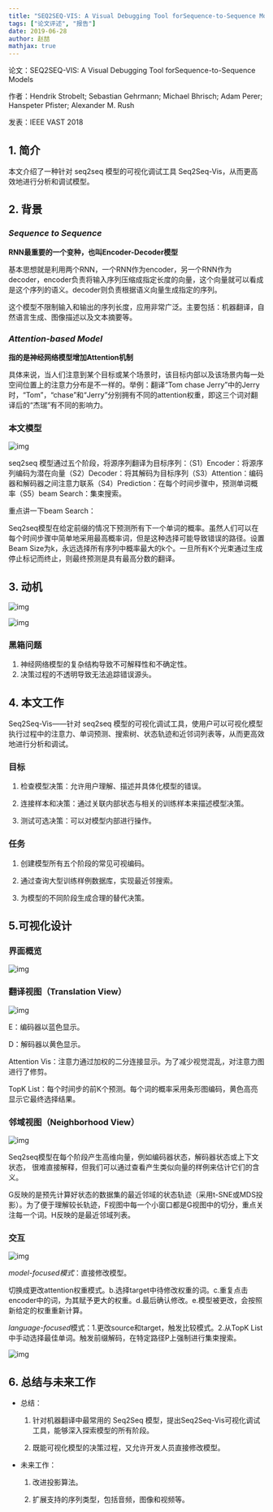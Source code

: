 ```yaml
---
title: "SEQ2SEQ-VIS: A Visual Debugging Tool forSequence-to-Sequence Models"
tags: ["论文评述", "报告"]
date: 2019-06-28
author: 赵喆
mathjax: true
---
```




论文：SEQ2SEQ-VIS: A Visual Debugging Tool forSequence-to-Sequence Models

作者：Hendrik Strobelt; Sebastian Gehrmann; Michael Bhrisch; Adam Perer; Hanspeter Pfister; Alexander M. Rush

发表：IEEE VAST 2018

## 1. 简介

本文介绍了一种针对 seq2seq 模型的可视化调试工具 Seq2Seq-Vis，从而更高效地进行分析和调试模型。

## 2. 背景

### *Sequence to Sequence*
**RNN最重要的一个变种，也叫Encoder-Decoder模型**

基本思想就是利用两个RNN，一个RNN作为encoder，另一个RNN作为decoder，encoder负责将输入序列压缩成指定长度的向量，这个向量就可以看成是这个序列的语义。decoder则负责根据语义向量生成指定的序列。

这个模型不限制输入和输出的序列长度，应用非常广泛。主要包括：机器翻译，自然语言生成、图像描述以及文本摘要等。

### *Attention-based Model*

**指的是神经网络模型增加Attention机制**

具体来说，当人们注意到某个目标或某个场景时，该目标内部以及该场景内每一处空间位置上的注意力分布是不一样的。举例：翻译“Tom chase Jerry”中的Jerry时，“Tom”，“chase”和“Jerry”分别拥有不同的attention权重，即这三个词对翻译后的“杰瑞”有不同的影响力。

### 本文模型

![img](http://jackie-image.oss-cn-hangzhou.aliyuncs.com/19-07-04/1.png)

seq2seq 模型通过五个阶段，将源序列翻译为目标序列：（S1）Encoder：将源序列编码为潜在向量（S2）Decoder：将其解码为目标序列（S3）Attention：编码器和解码器之间注意力联系（S4）Prediction：在每个时间步骤中，预测单词概率（S5）beam Search：集束搜索。

重点讲一下beam Search：

Seq2seq模型在给定前缀的情况下预测所有下一个单词的概率。虽然人们可以在每个时间步骤中简单地采用最高概率词，但是这种选择可能导致错误的路径。设置Beam Size为k，永远选择所有序列中概率最大的k个。一旦所有K个光束通过生成停止标记而终止，则最终预测是具有最高分数的翻译。



## 3. 动机

![img](http://www.cad.zju.edu.cn/home/vagblog/wp-includes/js/tinymce/plugins/wordpress/img/trans.gif)

![img](http://jackie-image.oss-cn-hangzhou.aliyuncs.com/19-07-04/2.png)

### 黑箱问题

1. 神经网络模型的复杂结构导致不可解释性和不确定性。
2. 决策过程的不透明导致无法追踪错误源头。

## 4. 本文工作

Seq2Seq-Vis——针对 seq2seq 模型的可视化调试工具，使用户可以可视化模型执行过程中的注意力、单词预测、搜索树、状态轨迹和近邻词列表等，从而更高效地进行分析和调试。

### 目标

1. 检查模型决策：允许用户理解、描述并具体化模型的错误。

2. 连接样本和决策：通过关联内部状态与相关的训练样本来描述模型决策。

3. 测试可选决策：可以对模型内部进行操作。

### 任务

1. 创建模型所有五个阶段的常见可视编码。

2. 通过查询大型训练样例数据库，实现最近邻搜索。

3. 为模型的不同阶段生成合理的替代决策。

## 5.可视化设计

### 界面概览

![img](http://jackie-image.oss-cn-hangzhou.aliyuncs.com/19-07-04/3.png)

### 翻译视图（Translation View）

![img](http://jackie-image.oss-cn-hangzhou.aliyuncs.com/19-07-04/4.png)

E：编码器以蓝色显示。

D：解码器以黄色显示。

Attention Vis：注意力通过加权的二分连接显示。为了减少视觉混乱，对注意力图进行了修剪。

TopK List：每个时间步的前K个预测。每个词的概率采用条形图编码，黄色高亮显示它最终选择结果。

### 邻域视图（Neighborhood View）

![img](http://jackie-image.oss-cn-hangzhou.aliyuncs.com/19-07-04/5.png)

Seq2seq模型在每个阶段产生高维向量，例如编码器状态，解码器状态或上下文状态， 很难直接解释，但我们可以通过查看产生类似向量的样例来估计它们的含义。

G反映的是预先计算好状态的数据集的最近邻域的状态轨迹（采用t-SNE或MDS投影）。为了便于理解较长轨迹，F视图中每一个小窗口都是G视图中的切分，重点关注每一个词。H反映的是最近邻域列表。

### 交互

![img](http://jackie-image.oss-cn-hangzhou.aliyuncs.com/19-07-04/6.png)

*model-focused模式*：直接修改模型。

切换成更改attention权重模式。b.选择target中待修改权重的词。c.重复点击encoder中的词，为其赋予更大的权重。d.最后确认修改。e.模型被更改，会按照新给定的权重重新计算。

*language-focused*模式：1.更改source和target，触发比较模式。2.从TopK List中手动选择最佳单词。触发前缀解码，在特定路径P上强制进行集束搜索。



![img](http://jackie-image.oss-cn-hangzhou.aliyuncs.com/19-07-04/7.png)

## 6. 总结与未来工作

- 总结：

	1. 针对机器翻译中最常用的 Seq2Seq 模型，提出Seq2Seq-Vis可视化调试工具，能够深入探索模型的所有阶段。

	2. 既能可视化模型的决策过程，又允许开发人员直接修改模型。

- 未来工作：

	1. 改进投影算法。

	2. 扩展支持的序列类型，包括音频，图像和视频等。